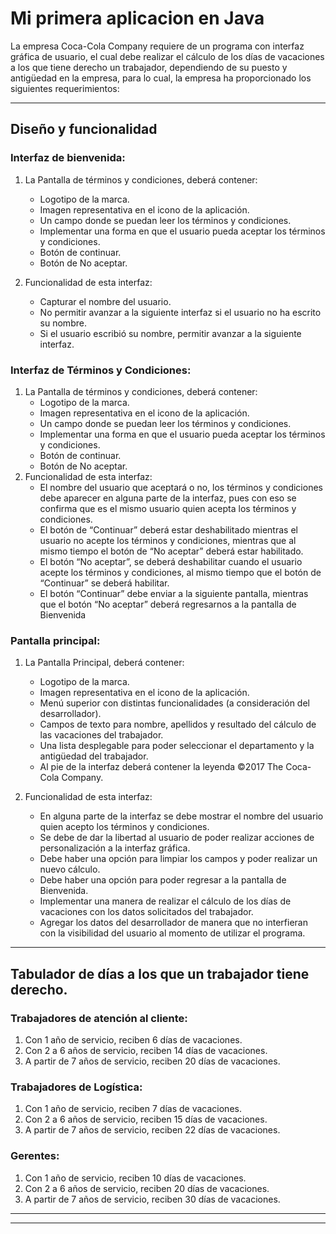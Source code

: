 
# Mi primera aplicacion en Java
La empresa Coca-Cola Company requiere de un programa con interfaz gráfica de usuario,
el cual debe realizar el cálculo de los días de vacaciones a los que tiene derecho un
trabajador, dependiendo de su puesto y antigüedad en la empresa, para lo cual, la empresa ha proporcionado los siguientes requerimientos:
***
## Diseño y funcionalidad

### Interfaz de bienvenida:
1. La Pantalla de términos y condiciones, deberá contener:
    * Logotipo de la marca.
    * Imagen representativa en el icono de la aplicación.
    * Un campo donde se puedan leer los términos y condiciones.
    * Implementar una forma en que el usuario pueda aceptar los términos y condiciones.
    * Botón de continuar.
    * Botón de No aceptar.

1. Funcionalidad de esta interfaz:   

    * Capturar el nombre del usuario.
    * No permitir avanzar a la siguiente interfaz si el usuario no ha escrito su nombre.
    * Si el usuario escribió su nombre, permitir avanzar a la siguiente interfaz.

    

### Interfaz de Términos y Condiciones:

1. La Pantalla de términos y condiciones, deberá contener:
    * Logotipo de la marca.
    * Imagen representativa en el icono de la aplicación.
    * Un campo donde se puedan leer los términos y condiciones.
    * Implementar una forma en que el usuario pueda aceptar los términos y
    condiciones.
    * Botón de continuar.
    * Botón de No aceptar.
1. Funcionalidad de esta interfaz:
    * El nombre del usuario que aceptará o no, los términos y condiciones debe aparecer en alguna parte de la interfaz, pues con eso se confirma que es el mismo usuario quien acepta los términos y condiciones.
    * El botón de “Continuar” deberá estar deshabilitado mientras el usuario no acepte los términos y condiciones, mientras que al mismo tiempo el botón de “No aceptar” deberá estar habilitado.
    * El botón “No aceptar”, se deberá deshabilitar cuando el usuario acepte los términos y condiciones, al mismo tiempo que el botón de “Continuar” se deberá habilitar.
    * El botón “Continuar” debe enviar a la siguiente pantalla, mientras que el botón “No aceptar” deberá regresarnos a la pantalla de Bienvenida

### Pantalla principal:

1. La Pantalla Principal, deberá contener:
    * Logotipo de la marca.
    * Imagen representativa en el icono de la aplicación.
    * Menú superior con distintas funcionalidades (a consideración del
    desarrollador).
    * Campos de texto para nombre, apellidos y resultado del cálculo de las
    vacaciones del trabajador.
    * Una lista desplegable para poder seleccionar el departamento y la
    antigüedad del trabajador.
    * Al pie de la interfaz deberá contener la leyenda ©2017 The Coca-Cola
    Company.
1. Funcionalidad de esta interfaz:

    * En alguna parte de la interfaz se debe mostrar el nombre del usuario
    quien acepto los términos y condiciones.
    * Se debe de dar la libertad al usuario de poder realizar acciones de
    personalización a la interfaz gráfica.
    * Debe haber una opción para limpiar los campos y poder realizar un nuevo
    cálculo.
    * Debe haber una opción para poder regresar a la pantalla de Bienvenida.
    * Implementar una manera de realizar el cálculo de los días de vacaciones
    con los datos solicitados del trabajador.
    * Agregar los datos del desarrollador de manera que no interfieran con la
    visibilidad del usuario al momento de utilizar el programa.

***
## Tabulador de días a los que un trabajador tiene derecho.

### Trabajadores de atención al cliente:

1. Con 1 año de servicio, reciben 6 días de vacaciones.
1. Con 2 a 6 años de servicio, reciben 14 días de vacaciones.
1. A partir de 7 años de servicio, reciben 20 días de vacaciones.

### Trabajadores de Logística:
1. Con 1 año de servicio, reciben 7 días de vacaciones.
1. Con 2 a 6 años de servicio, reciben 15 días de vacaciones.
1. A partir de 7 años de servicio, reciben 22 días de vacaciones.

### Gerentes:
1. Con 1 año de servicio, reciben 10 días de vacaciones.
1. Con 2 a 6 años de servicio, reciben 20 días de vacaciones.
1. A partir de 7 años de servicio, reciben 30 días de vacaciones.

***
***
